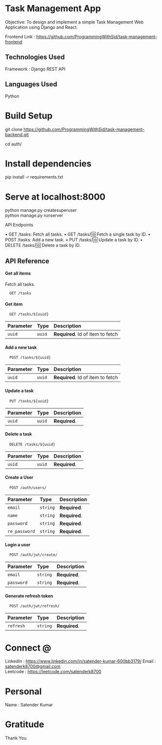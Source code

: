
# Task Management App

Objective: To design and implement a simple Task Management Web Application using Django and React.

Frontend Link : https://github.com/ProgrammingWithSid/task-management-frontend

## Technologies Used
Framework : Django
REST API

## Languages Used
Python

# Build Setup

git clone https://github.com/ProgrammingWithSid/task-management-backend.git

cd auth/
# Install dependencies
pip install -r requirements.txt
# Serve at localhost:8000
python manage.py createsuperuser       
python manage.py runserver

API Endpoints

• GET /tasks: Fetch all tasks.
• GET /tasks/:id: Fetch a single task by ID.
• POST /tasks: Add a new task.
• PUT /tasks/:id: Update a task by ID.
• DELETE /tasks/:id: Delete a task by ID.

## API Reference

#### Get all items

Fetch all tasks.

```http
  GET /tasks
```


#### Get item

```http
  GET /tasks/${uuid}
```

| Parameter | Type     | Description                       |
| :-------- | :------- | :-------------------------------- |
| `uuid`      | `uuid` | **Required**. Id of item to fetch |

#### Add a new task

```http
  POST /tasks/${uuid}
```

| Parameter | Type     | Description                       |
| :-------- | :------- | :-------------------------------- |
| `uuid`      | `uuid` | **Required**. Id of item to fetch |


#### Update a task

```http
  PUT /tasks/${uuid}
```

| Parameter | Type     | Description                       |
| :-------- | :------- | :-------------------------------- |
| `uuid`      | `uuid` | **Required**. |


#### Delete a task

```http
  DELETE /tasks/${uuid}
```

| Parameter | Type     | Description                       |
| :-------- | :------- | :-------------------------------- |
| `uuid`      | `uuid` | **Required**. |

#### Create a User

```http
  POST /auth/users/
```

| Parameter | Type     | Description                       |
| :-------- | :------- | :-------------------------------- |
| `email`      | `string` | **Required**.  |
| `name`      | `string` | **Required**.  |
| `password`      | `string` | **Required**. |
| `re_password`      | `string` | **Required**.  |

#### Login a user


```http
  POST /auth/jwt/create/
```
| Parameter | Type     | Description                       |
| :-------- | :------- | :-------------------------------- |
| `email`      | `string` | **Required**. |
| `password`      | `string` | **Required**. |


#### Generate refresh token

```http
  POST /auth/jwt/refresh/
```
| Parameter | Type     | Description                       |
| :-------- | :------- | :-------------------------------- |
| `refresh`      | `string` | **Required**. |




# Connect @
LinkedIn : https://www.linkedin.com/in/satender-kumar-600bb3179/
Email : satenderk8700@gmail.com   
Leetcode : https://leetcode.com/satenderk8700

# Personal
Name : Satender Kumar  

# Gratitude
Thank You
